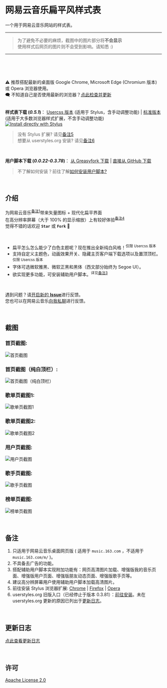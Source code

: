 ﻿# 网易云音乐扁平风样式表
一个用于网易云音乐网站的样式表。
<br>
<hr>

> 为了避免不必要的麻烦，截图中的图片部分将**不会显示**<br>
> 使用样式后网页的图片则不会受到影响。请知悉 :)

<hr>
<br><br><br>

⚠ 推荐搭配最新的桌面版 Google Chrome, Microsoft Edge (Chromium 版本) 或 Opera 浏览器使用。<br>
🗨 不知道自己是否使用最新的浏览器？[点此检查并更新](https://browser-update.org/update.html)<br><br>

**样式表下载 (*0.5.1*)**：
[Usercss 版本](https://raw.githubusercontent.com/wTonyChen/flatnmusic/master/flatnmusic.user.css) (适用于 Stylus，含手动调整功能) | [标准版本](https://raw.githubusercontent.com/wTonyChen/flatnmusic/master/flatnmusic.min.css) (适用于大多数浏览器样式扩展，不含手动调整功能)<br>
[![Install directly with Stylus](https://img.shields.io/badge/Install%20directly%20with-Stylus-238b8b.svg)](https://raw.githubusercontent.com/wTonyChen/flatnmusic/master/flatnmusic.user.css)

> 没有 Stylus 扩展? 请见[备注5](#%E5%A4%87%E6%B3%A8)<br>
> 想要从 userstyles.org 安装? 请见[备注6](#%E5%A4%87%E6%B3%A8)

<br>

**用户脚本下载 (*0.0.22-0.3.78*)**：
[从 Greasyfork 下载](https://greasyfork.org/scripts/369688) | [直接从 GitHub 下载](https://raw.githubusercontent.com/wTonyChen/flatnmusic/master/flatnmusic.user.js)

> 不了解如何安装？前往了解[如何安装用户脚本?](https://greasyfork.org/help/installing-user-scripts)</a>

<br>

## 介绍

为网易云音乐<sup>[备注1](#%E5%A4%87%E6%B3%A8)</sup>带来矢量图标 + 现代化扁平界面<br>
在高分辨率屏幕（大于 100% 的显示缩放）上有较好体验<sup>[备注4](#%E5%A4%87%E6%B3%A8)</sup><br>
觉得不错的话欢迎 **`Star`** 或 **`Fork`** 🤗

<br>

- 扁平怎么怎么能少了白色主题呢？现在推出全新纯白风格！<sup>仅限 Usercss 版本</sup><br>
- 支持自定义主题色，动画效果开关、隐藏主页客户端下载选项以及置顶顶栏。<sup>仅限 Usercss 版本</sup><br>
- 字体可选微软雅黑、微软正黑和黑体（西文部分始终为 Segoe UI）。<br>
- 欲实现更多功能，可安装辅助用户脚本。<sup>详见[备注3](#%E5%A4%87%E6%B3%A8)</sup>

<br>

遇到问题？请[开启新的 **Issue**](https://github.com/wTonyChen/flatnmusic/issues/new)进行反馈。<br>
您也可以在网易云音乐[向我私聊](http://music.163.com/user/home?nickname=wTonyChen)进行反馈。

<br>

## 截图

### 首页截图:
![首页截图](https://raw.githubusercontent.com/wTonyChen/flatnmusic/master/screenshots/155372_after.jpeg)

### 首页截图（纯白顶栏）:
![首页截图（纯白顶栏）](https://raw.githubusercontent.com/wTonyChen/flatnmusic/master/screenshots/155372_white.jpeg)

### 歌单页截图1:
![歌单页截图1](https://raw.githubusercontent.com/wTonyChen/flatnmusic/master/screenshots/155372_additional_29568.jpeg)

### 歌单页截图2:
![歌单页截图2](https://raw.githubusercontent.com/wTonyChen/flatnmusic/master/screenshots/155372_additional_29969.jpeg)

### 用户页截图:
![用户页截图](https://raw.githubusercontent.com/wTonyChen/flatnmusic/master/screenshots/155372_additional_29970.jpeg)

### 歌手页截图:
![歌手页截图](https://raw.githubusercontent.com/wTonyChen/flatnmusic/master/screenshots/155372_additional_29971.jpeg)

### 榜单页截图:
![榜单页截图](https://raw.githubusercontent.com/wTonyChen/flatnmusic/master/screenshots/155372_additional_31188.jpeg)

<br>

## 备注

1. 只适用于网易云音乐桌面网页版 ( 适用于 `music.163.com` ，不适用于 `music.163.com/m/` )。
2. 不具备去广告的功能。
3. 搭配辅助用户脚本实现附加功能有：网页高清图片加载、增强版我的音乐页面、增强版用户页面、增强版朋友动态页面、增强版歌手页等。
4. 建议高分辨屏幕用户使用辅助用户脚本加载高清图片。
5. 前往安装 Stylus 浏览器扩展: [Chrome](https://chrome.google.com/webstore/detail/stylus/clngdbkpkpeebahjckkjfobafhncgmne) | [Firefox](https://addons.mozilla.org/firefox/addon/styl-us/) | [Opera](https://addons.opera.com/extensions/details/stylus/)
6. userstyles.org 旧版入口（已经停止于版本 0.3.81）：[前往安装](https://userstyles.org/styles/155372)。未在 userstyles.org 更新的原因已列出于[更新日志](https://github.com/wTonyChen/flatnmusic/blob/master/CHANGELOG.md#0387-r2)。

<br>

## 更新日志

[点此查看更新日志](https://github.com/wTonyChen/flatnmusic/blob/master/CHANGELOG.md)

<br>

## 许可

[Apache License 2.0](https://github.com/wTonyChen/flatnmusic/blob/master/LICENSE)
